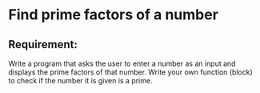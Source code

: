 # Find prime factors of a number

## Requirement:

Write a program that asks the user to enter a number as an input and displays the prime factors of that number. Write your own function (block) to check if the number it is given is a prime.